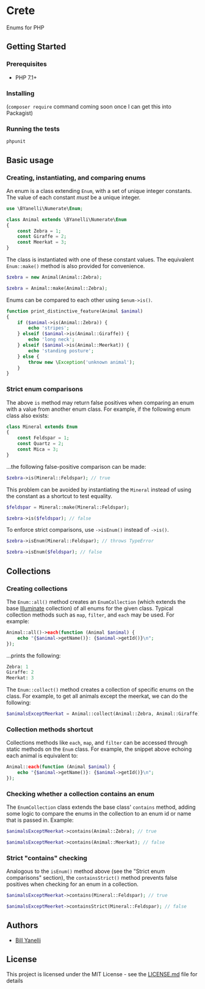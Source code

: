 # Crete

Enums for PHP

## Getting Started

### Prerequisites

* PHP 7.1+

### Installing

(`composer require` command coming soon once I can get this into Packagist)

### Running the tests

```
phpunit
```

## Basic usage

### Creating, instantiating, and comparing enums

An enum is a class extending `Enum`, with a set of unique integer constants. The value of each constant *must* be a unique integer.

```php
use \BYanelli\Numerate\Enum;

class Animal extends \BYanelli\Numerate\Enum
{
    const Zebra = 1;
    const Giraffe = 2;
    const Meerkat = 3;
}
```

The class is instantiated with one of these constant values. The equivalent `Enum::make()` method is also provided for convenience.

```php
$zebra = new Animal(Animal::Zebra);

$zebra = Animal::make(Animal::Zebra);
```

Enums can be compared to each other using `$enum->is()`.

```php
function print_distinctive_feature(Animal $animal)
{
    if ($animal->is(Animal::Zebra)) {
        echo 'stripes';
    } elseif ($animal->is(Animal::Giraffe)) {
        echo 'long neck';
    } elseif ($animal->is(Animal::Meerkat)) {
        echo 'standing posture';
    } else {
        throw new \Exception('unknown animal');
    }
}
```

### Strict enum comparisons

The above `is` method may return false positives when comparing an enum with a value from another enum class. For example, if the following enum class also exists:

```php
class Mineral extends Enum
{
    const Feldspar = 1;
    const Quartz = 2;
    const Mica = 3;
}
```

...the following false-positive comparison can be made:

```php
$zebra->is(Mineral::Feldspar); // true
```

This problem can be avoided by instantiating the `Mineral` instead of using the constant as a shortcut to test equality.

```php
$feldspar = Mineral::make(Mineral::Feldspar);

$zebra->is($feldspar); // false
```

To enforce strict comparisons, use `->isEnum()` instead of `->is()`.

```php
$zebra->isEnum(Mineral::Feldspar); // throws TypeError

$zebra->isEnum($feldspar); // false
```


## Collections

### Creating collections

The `Enum::all()` method creates an `EnumCollection` (which extends the base [Illuminate](https://github.com/illuminate/support) collection) of all enums for the given class. Typical collection methods such as `map`, `filter`, and `each` may be used. For example:

```php
Animal::all()->each(function (Animal $animal) {
    echo "{$animal->getName()}: {$animal->getId()}\n";
});
```

...prints the following:

```php
Zebra: 1
Giraffe: 2
Meerkat: 3
```

The `Enum::collect()` method creates a collection of specific enums on the class. For example, to get all animals except the meerkat, we can do the following:

```php
$animalsExceptMeerkat = Animal::collect(Animal::Zebra, Animal::Giraffe);
```

### Collection methods shortcut

Collections methods like `each`, `map`, and `filter` can be accessed through static methods on the `Enum` class. For example, the snippet above echoing each animal is equivalent to:

```php
Animal::each(function (Animal $animal) {
    echo "{$animal->getName()}: {$animal->getId()}\n";
});
```

### Checking whether a collection contains an enum

The `EnumCollection` class extends the base class' `contains` method, adding some logic to compare the enums in the collection to an enum id or name that is passed in. Example:

```php
$animalsExceptMeerkat->contains(Animal::Zebra); // true

$animalsExceptMeerkat->contains(Animal::Meerkat); // false
```

### Strict "contains" checking

Analogous to the `isEnum()` method above (see the "Strict enum comparisons" section), the `containsStrict()` method prevents false positives when checking for an enum in a collection.

```php
$animalsExceptMeerkat->contains(Mineral::Feldspar); // true

$animalsExceptMeerket->containsStrict(Mineral::Feldspar); // false
```

## Authors

* [Bill Yanelli](https://billyanelli.com)

## License

This project is licensed under the MIT License - see the [LICENSE.md](LICENSE.md) file for details
